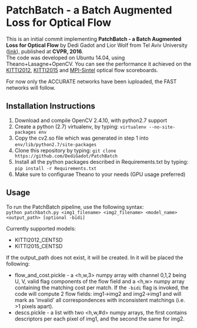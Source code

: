 PatchBatch - a Batch Augmented Loss for Optical Flow
====================================================
This is an initial commit implementing **PatchBatch - a Batch Augmented Loss for Optical Flow** by Dedi Gadot and Lior Wolf from Tel Aviv University ([link](http://www.cv-foundation.org/openaccess/content_cvpr_2016/html/Gadot_PatchBatch_A_Batch_CVPR_2016_paper.html)), published at **CVPR, 2016**.  
The code was developed on Ubuntu 14.04, using Theano+Lasagne+OpenCV. You can see the performance it achieved on the [KITTI2012](http://www.cvlibs.net/datasets/kitti/eval_stereo_flow.php?benchmark=flow), [KITTI2015](http://www.cvlibs.net/datasets/kitti/eval_scene_flow.php?benchmark=flow) and [MPI-Sintel](http://sintel.is.tue.mpg.de/) optical flow scoreboards.  

For now only the ACCURATE networks have been iuploaded, the FAST networks will follow.

Installation Instructions
-------------------------
1. Download and compile OpenCV 2.4.10, with python2.7 support
2. Create a python (2.7) virtualenv, by typing: `virtualenv --no-site-packages env`
3. Copy the cv2.so file which was generated in step 1 into `env/lib/python2.7/site-packages`
4. Clone this repository by typing: `git clone https://github.com/DediGadot/PatchBatch`
5. Install all the python packages described in Requirements.txt by typing: `pip install -r Requirements.txt`
6. Make sure to configurae Theano to your needs (GPU usage preferred)

Usage
-----
To run the PatchBatch pipeline, use the following syntax:  
`python patchbatch.py <img1_filename> <img2_filename> <model_name> <output_path> [optional -bidi]`  

Currently supported models:
* KITTI2012_CENTSD
* KITTI2015_CENTSD

If the output_path does not exist, it will be created. In it will be placed the following:  
* flow_and_cost.pickle - a <h,w,3> numpy array with channel 0,1,2 being U, V, valid flag components of the flow field and a <h,w> numpy array containing the matching cost per match.
If the `-bidi` flag is invoked, the code will compute 2 flow fields: img1->img2 and img2->img1 and will mark as 'invalid' all correspondences with inconsistent matchings (i.e. >1 pixels apart).
* descs.pickle - a list with two <h,w,#d> numpy arrays, the first contains descriptors per each pixel of img1, and the second the same for img2. 
